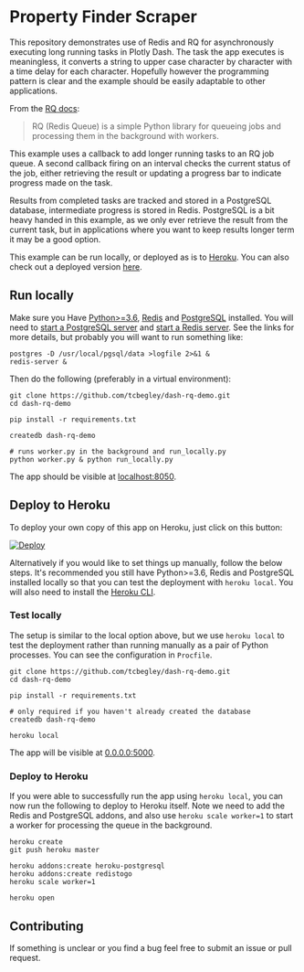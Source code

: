 # Property Finder Scraper

This repository demonstrates use of Redis and RQ for asynchronously executing
long running tasks in Plotly Dash. The task the app executes is meaningless, it
converts a string to upper case character by character with a time delay for
each character. Hopefully however the programming pattern is clear and the
example should be easily adaptable to other applications.

From the [RQ docs][rq-docs]:

> RQ (Redis Queue) is a simple Python library for queueing jobs and processing
> them in the background with workers.

This example uses a callback to add longer running tasks to an RQ job queue. A
second callback firing on an interval checks the current status of the job,
either retrieving the result or updating a progress bar to indicate progress
made on the task.

Results from completed tasks are tracked and stored in a PostgreSQL database,
intermediate progress is stored in Redis. PostgreSQL is a bit heavy handed in
this example, as we only ever retrieve the result from the current task, but in
applications where you want to keep results longer term it may be a good
option.

This example can be run locally, or deployed as is to [Heroku][heroku]. You can
also check out a deployed version [here][dash-rq-demo].

## Run locally

Make sure you Have [Python>=3.6][python36], [Redis][redis] and
[PostgreSQL][postgres] installed. You will need to
[start a PostgreSQL server][pg-server] and
[start a Redis server][redis-server]. See the links for more details, but
probably you will want to run something like:

```
postgres -D /usr/local/pgsql/data >logfile 2>&1 &
redis-server &
```

Then do the following (preferably in a virtual environment):

```
git clone https://github.com/tcbegley/dash-rq-demo.git
cd dash-rq-demo

pip install -r requirements.txt

createdb dash-rq-demo

# runs worker.py in the background and run_locally.py
python worker.py & python run_locally.py
```

The app should be visible at [localhost:8050](https://127.0.0.1:8050).

## Deploy to Heroku

To deploy your own copy of this app on Heroku, just click on this button:

[![Deploy](https://www.herokucdn.com/deploy/button.svg)][deploy-endpoint]

Alternatively if you would like to set things up manually, follow the below
steps. It's recommended you still have Python>=3.6, Redis and PostgreSQL
installed locally so that you can test the deployment with `heroku local`. You
will also need to install the [Heroku CLI][heroku-cli].

### Test locally

The setup is similar to the local option above, but we use `heroku local` to
test the deployment rather than running manually as a pair of Python processes.
You can see the configuration in `Procfile`.

```
git clone https://github.com/tcbegley/dash-rq-demo.git
cd dash-rq-demo

pip install -r requirements.txt

# only required if you haven't already created the database
createdb dash-rq-demo

heroku local
```

The app will be visible at [0.0.0.0:5000](https://0.0.0.0:5000).

### Deploy to Heroku

If you were able to successfully run the app using `heroku local`, you can now
run the following to deploy to Heroku itself. Note we need to add the Redis and
PostgreSQL addons, and also use `heroku scale worker=1` to start a worker for
processing the queue in the background.

```
heroku create
git push heroku master

heroku addons:create heroku-postgresql
heroku addons:create redistogo
heroku scale worker=1

heroku open
```

## Contributing

If something is unclear or you find a bug feel free to submit an issue or pull
request.

[dash-rq-demo]: https://dash-rq-demo.herokuapp.com/
[deploy-endpoint]: https://heroku.com/deploy?template=https://github.com/tcbegley/dash-rq-demo
[heroku]: https://www.heroku.com/
[heroku-cli]: https://devcenter.heroku.com/articles/heroku-cli
[pg-server]: https://www.postgresql.org/docs/9.1/server-start.html
[postgres]: https://www.postgresql.org/
[python36]: https://www.python.org/
[redis]: https://redis.io/
[redis-server]: https://redis.io/topics/quickstart#starting-redis
[rq-docs]: https://python-rq.org/
